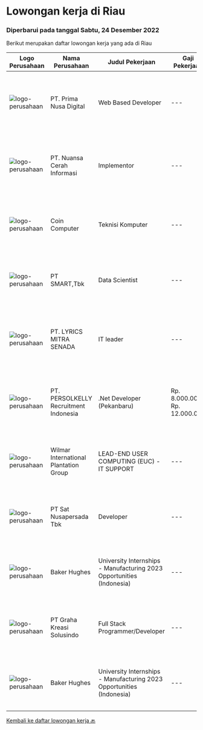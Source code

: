 
  # Lowongan kerja di Riau

  ### Diperbarui pada tanggal Sabtu, 24 Desember 2022

  Berikut merupakan daftar lowongan kerja yang ada di Riau

  |Logo Perusahaan | Nama Perusahaan | Judul Pekerjaan | Gaji Pekerjaan | Lokasi | Deskripsi | Tanggal diunggah | Pranala |
  | -------------- | --------------- | --------------- | --------- | --------- | -------------- | ------- | ----------- |
  |![logo-perusahaan](https://image-service-cdn.seek.com.au/f956cb45e918b85338d4fffd09754b457c55b81e/ee4dce1061f3f616224767ad58cb2fc751b8d2dc)|PT. Prima Nusa Digital|Web Based Developer|---|Pekanbaru|Work on Site Full time in Pekanbaru Minimum 2 years of software development experience in web Proficient in Typescript, ExpressJS/Node, ReactJs, Cloud...|Jumat, 23 Desember 2022|https://www.jobstreet.co.id/id/job/web-based-developer-4143134?token=0~2a541dd5-5c5b-4ddc-9aba-9e8d2c412c50&sectionRank=1&jobId=jobstreet-id-job-4143134|
|![logo-perusahaan](https://image-service-cdn.seek.com.au/ccc9351bdb2230a6a680c29475ae1d118c709938/ee4dce1061f3f616224767ad58cb2fc751b8d2dc)|PT. Nuansa Cerah Informasi|Implementor|---|Bandung|Deskripsi Pekerjaan· Pendidikan D3 / S1 Sistem Informasi/ Manajemen Informatika/ Teknik Komputer/ Teknik Informatika· Komunikatif, dapat bekerja...|Senin, 05 Desember 2022|https://www.jobstreet.co.id/id/job/implementor-4132211?token=0~2a541dd5-5c5b-4ddc-9aba-9e8d2c412c50&sectionRank=2&jobId=jobstreet-id-job-4132211|
|![logo-perusahaan](https://i.ibb.co/sqvTCh9/112815900-stock-vector-no-image-available-icon-flat-vector.webp)|Coin Computer|Teknisi Komputer|---|Pekanbaru|Kualifikasi : Pendidikan minimal SMA / SMK Usia maksimal 30 tahun Mahir dalam memperbaiki komputer, laptop, printer, dll Dapar bekerja sesuai SOP...|Selasa, 20 Desember 2022|https://www.jobstreet.co.id/id/job/teknisi-komputer-4150287?token=0~2a541dd5-5c5b-4ddc-9aba-9e8d2c412c50&sectionRank=3&jobId=jobstreet-id-job-4150287|
|![logo-perusahaan](https://image-service-cdn.seek.com.au/e0f2789e04f1707f717e820cb0fceb109a953b16/ee4dce1061f3f616224767ad58cb2fc751b8d2dc)|PT SMART,Tbk|Data Scientist|---|Riau|Job Descriptions: Lead the team, and manage the budget for research and operational needed to support the activitie Providing advance on experimental...|Senin, 05 Desember 2022|https://www.jobstreet.co.id/id/job/data-scientist-4130858?token=0~2a541dd5-5c5b-4ddc-9aba-9e8d2c412c50&sectionRank=4&jobId=jobstreet-id-job-4130858|
|![logo-perusahaan](https://image-service-cdn.seek.com.au/d26544989ce860c0a64e4e7b068b9c158bf77ebd/ee4dce1061f3f616224767ad58cb2fc751b8d2dc)|PT. LYRICS MITRA SENADA|IT leader|---|Pekanbaru|Kualifikasi Pekerjaan Usia maksimal 30 tahun Pendidikan minimal SMA/SMK Berpengalaman minimal 1 tahun sebagai IT Mampu melakukan Troubleshoot...|Rabu, 30 November 2022|https://www.jobstreet.co.id/id/job/it-leader-4125760?token=0~2a541dd5-5c5b-4ddc-9aba-9e8d2c412c50&sectionRank=5&jobId=jobstreet-id-job-4125760|
|![logo-perusahaan](https://image-service-cdn.seek.com.au/a778cc2d537d275f0abc3d64068f14c4c640057e/ee4dce1061f3f616224767ad58cb2fc751b8d2dc)|PT. PERSOLKELLY Recruitment Indonesia|.Net Developer (Pekanbaru)|Rp. 8.000.000-Rp. 12.000.000|Pekanbaru|Requirements:• Bachelor's degree in Computer Science, Systems Information, Engineering, or equivalent practical experience.• Good understanding of...|Jumat, 02 Desember 2022|https://www.jobstreet.co.id/id/job/.net-developer-pekanbaru-4130149?token=0~2a541dd5-5c5b-4ddc-9aba-9e8d2c412c50&sectionRank=6&jobId=jobstreet-id-job-4130149|
|![logo-perusahaan](https://image-service-cdn.seek.com.au/5683be4817b674e99653d054bb367590069452e8/ee4dce1061f3f616224767ad58cb2fc751b8d2dc)|Wilmar International Plantation Group|LEAD-END USER COMPUTING (EUC) - IT SUPPORT|---|Batam|Provide remote end user support primarily for Wilmar Singapore offices and Australia offices, occasional support of users in other regional offices...|Kamis, 22 Desember 2022|https://www.jobstreet.co.id/id/job/lead-end-user-computing-euc-it-support-1033955357?token=0~2a541dd5-5c5b-4ddc-9aba-9e8d2c412c50&sectionRank=7&jobId=jobstreet-id-job-1033955357|
|![logo-perusahaan](https://image-service-cdn.seek.com.au/27e4053f114815e3a6ab973990445ad7b07fd389/ee4dce1061f3f616224767ad58cb2fc751b8d2dc)|PT Sat Nusapersada Tbk|Developer|---|Batam|- Proven experience as a Software Developer, Software Engineer or similar role- Familiarity with Agile development methodologies- Experience with...|Jumat, 23 Desember 2022|https://www.jobstreet.co.id/id/job/developer-1033941652?token=0~2a541dd5-5c5b-4ddc-9aba-9e8d2c412c50&sectionRank=8&jobId=jobstreet-id-job-1033941652|
|![logo-perusahaan](https://image-service-cdn.seek.com.au/f265e6d35d90e3a2d84b670c7c68b9a179cb4668/ee4dce1061f3f616224767ad58cb2fc751b8d2dc)|Baker Hughes|University Internships - Manufacturing 2023 Opportunities (Indonesia)|---|Batam|Would you like the opportunity to work in a global energy company?Do you enjoy taking on challenging projects?Join our innovating Internship...|Jumat, 09 Desember 2022|https://www.jobstreet.co.id/id/job/university-internships-manufacturing-2023-opportunities-indonesia-1033931404?token=0~2a541dd5-5c5b-4ddc-9aba-9e8d2c412c50&sectionRank=9&jobId=jobstreet-id-job-1033931404|
|![logo-perusahaan](https://i.ibb.co/sqvTCh9/112815900-stock-vector-no-image-available-icon-flat-vector.webp)|PT Graha Kreasi Solusindo|Full Stack Programmer/Developer|---|Batam|- Minimal D3/S1 Teknik Informatika/Sistem Informatika/sejenisnya- Pria/Wanita usia maksimal 35 tahun.- Menguasal pengetahuan dasar komputer dan...|Kamis, 01 Desember 2022|https://www.jobstreet.co.id/id/job/full-stack-programmer-developer-1033955131?token=0~2a541dd5-5c5b-4ddc-9aba-9e8d2c412c50&sectionRank=10&jobId=jobstreet-id-job-1033955131|
|![logo-perusahaan](https://image-service-cdn.seek.com.au/f265e6d35d90e3a2d84b670c7c68b9a179cb4668/ee4dce1061f3f616224767ad58cb2fc751b8d2dc)|Baker Hughes|University Internships - Manufacturing 2023 Opportunities (Indonesia)|---|Batam|Would you like the opportunity to work in a global energy company?Do you enjoy taking on challenging projects?Join our innovating Internship...|Kamis, 01 Desember 2022|https://www.jobstreet.co.id/id/job/university-internships-manufacturing-2023-opportunities-indonesia-1033941379?token=0~2a541dd5-5c5b-4ddc-9aba-9e8d2c412c50&sectionRank=11&jobId=jobstreet-id-job-1033941379|


  [Kembali ke daftar lowongan kerja 🔙](../README.md#daftar-lowongan-kerja)
  